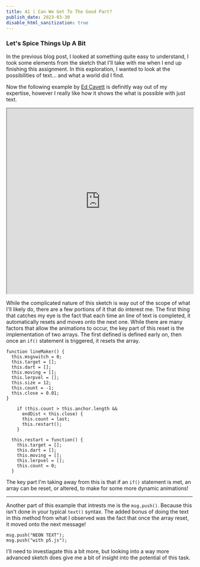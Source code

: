 ```yaml
---
title: A1 | Can We Get To The Good Part?
publish_date: 2023-03-30
disable_html_sanitization: true
---
```


### Let's Spice Things Up A Bit

In the previous blog post, I looked at something quite easy to understand, I took some elements from the sketch that I'll take with me when I end up finishing this assignment. In this exploration, I wanted to look at the possibilities of text... and what a world did I find.

Now the following example by [Ed Cavett](https://www.youtube.com/@DrawMakeCode) is definitly way out of my expertise, however I really like how it shows the what is possible with just text.

<iframe width="100%" height="500px" src="https://editor.p5js.org/EdCavett/full/ZRDmlKIkp"></iframe>

While the complicated nature of this sketch is way out of the scope of what I'll likely do, there are a few portions of it that do interest me. The first thing that catches my eye is the fact that each time an line of text is completed, it automatically resets and moves onto the next one. While there are many factors that allow the animations to occur, the key part of this reset is the implementation of two arrays. The first defined is defined early on, then once an `if()` statement is triggered, it resets the array.

```
function lineMaker() {
  this.msgswitch = 0;
  this.target = [];
  this.dart = [];
  this.moving = [];
  this.lerpvel = [];
  this.size = 12;
  this.count = -1;
  this.close = 0.01;
}
```
```
    if (this.count > this.anchor.length &&
      endDist < this.close) {
      this.count = last;
      this.restart();
    }
```
```
  this.restart = function() {
    this.target = [];
    this.dart = [];
    this.moving = [];
    this.lerpvel = [];
    this.count = 0;
  }
  ```

  The key part I'm taking away from this is that if an `if()` statement is met, an array can be reset, or altered, to make for some more dynamic animations!

  ---

  Another part of this example that intrests me is the `msg.push()`. Because this isn't done in your typical `text()` syntax. The added bonus of doing the text in this method from what I observed was the fact that once the array reset, it moved onto the next message!

  ```
  msg.push("NEON TEXT");
  msg.push("with p5.js");
  ```

  I'll need to investiagate this a bit more, but looking into a way more advanced sketch does give me a bit of insight into the potential of this task.
